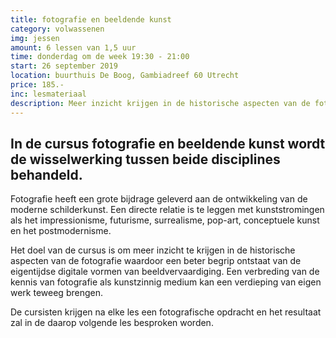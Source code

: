 ```yaml
---
title: fotografie en beeldende kunst
category: volwassenen
img: jessen
amount: 6 lessen van 1,5 uur
time: donderdag om de week 19:30 - 21:00
start: 26 september 2019
location: buurthuis De Boog, Gambiadreef 60 Utrecht 
price: 185.-
inc: lesmateriaal
description: Meer inzicht krijgen in de historische aspecten van de fotografie waardoor een beter begrip ontstaat van de eigentijdse digitale vormen van beeldvervaardiging.
---
```


## In de cursus fotografie en beeldende kunst wordt de wisselwerking tussen beide disciplines behandeld.

Fotografie heeft een grote bijdrage geleverd aan de ontwikkeling van de moderne schilderkunst. Een directe relatie is te leggen met kunststromingen als het impressionisme, futurisme, surrealisme, pop-art, conceptuele kunst en het postmodernisme.

Het doel van de cursus is om meer inzicht te krijgen in de historische aspecten van de fotografie waardoor een beter begrip ontstaat van de eigentijdse digitale vormen van beeldvervaardiging. Een verbreding van de kennis van fotografie als kunstzinnig medium kan een verdieping van eigen werk teweeg brengen. 

De cursisten krijgen na elke les een fotografische opdracht en het resultaat zal in de daarop volgende les besproken worden.